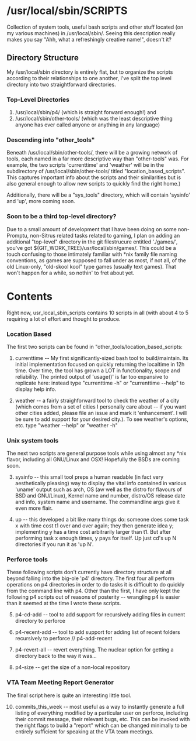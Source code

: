# /usr/local/sbin/SCRIPTS
Collection of system tools, useful bash scripts and other stuff located (on my various machines) in 
/usr/local/sbin/. Seeing this description really makes you say "Ahh, what a refreshingly creative name!", doesn't it?

## Directory Structure
My /usr/local/sbin directory is entirely flat, but to organize the scripts
according to their relationships to one another, I've split the top level directory into
two straightforward directories.

### Top-Level Directories
  1) /usr/local/sbin/p4/ (which is straight forward enough!)
     and
  2) /usr/local/sbin/other-tools/ (which was the least descriptive thing anyone
     has ever called anyone or anything in any language)

### Descending into "other_tools" 
Beneath /usr/local/sbin/other-tools/, there will be a growing network of tools, each named in
a far more descriptive way than "other-tools" was. For example, the two scripts 'currenttime' and 'weather' will be in
the subdirectory of /usr/local/sbin/other-tools/ titled "location_based_scripts". This captures important info about the 
scripts and their similarities but is also general enough to allow new scripts to quickly find the right home.)

Additionally, there will be a "sys_tools" directory, which will contain 'sysinfo' and 'up', more coming soon.

### Soon to be a third top-level directory?
Due to a small amount of development that I have been doing on some non-Promptu, non-Sitrus related tasks related to gaming,
I plan on adding an additional "top-level" directory in the git filestrucure entitled './games/', you've got 
${GIT_WORK_TREE}/usr/local/sbin/games/.
This could be a touch confusing to those intimately familiar with \*nix family file naming conventions, as games are supposed
to fall under  as most, if not all, of the old Linux-only, "old-skool kool" type games (usually text games). That won't 
happen for a while, so nothin' to fret about yet.

# Contents
Right now, usr_local_sbin_scripts contains 10 scripts in all (with about 4 to 5 requiring a lot of effort
and thought to produce.
### Location Based
The first two scripts can be found in "other_tools/location_based_scripts:
  
  1) currenttime -- My first significantly-sized bash tool to build/maintain. Its initial implementation focused on quickly returning the localtime in 12h time. Over time, the tool has grown a LOT in functionality, scope and reliability. The printed output of 'usage()' is far too expansive to replicate here: instead type "currenttime -h" or "currenttime --help" to display help info.
  
  2) weather -- a fairly straighforward tool to check the weather of a city (which comes from a set of cities I personally care about -- if you want other cities added, please file an issue and mark it 'enhancement'. I will be sure to add support for your desired city.). To see weather's options, etc. type "weather --help" or "weather -h"

### Unix system tools
The next two scripts are general purpose tools while using almost any \*nix flavor, including all GNU/Linux and OSX!
Hopefully the BSDs are coming soon.
  
  3) sysinfo -- this small tool preps a human readable (in fact very aesthetically pleasing) way to display the vital info contained in various 'uname' output such as arch, OS (aw well as the distro for flavours of BSD and GNU/Linux), Kernel name and number, distro/OS release date and info, system name and username. The commandline args give it even more flair.
  
  4) up -- this developed a bit like many things do: someone does some task x with time cost t1 over and over again; they then generate idea y; implementing y has a time cost arbitrarily larger than t1. But after performing task x enough times, y pays for itself. Up just cd's up N directories if you run it as 'up N'.

### Perforce tools
These following scripts don't currently have directory structure at all beyond falling into the big-ole 'p4' directory. The first four all perform operations on p4 directories in order to do tasks it is difficult to do quickly from the command line with p4. Other than the first, I have only kept the following p4 scripts out of reasons of posterity -- wrangling p4 is easier than it seemed at the time I wrote these scripts.

  5) p4-cd-add -- tool to add support for recursively adding files in current directory to perforce
  
  6) p4-recent-add -- tool to add support for adding list of recent folders recursively to perforce // p4-add-recent
  
  7) p4-revert-all -- revert everything. The nuclear option for getting a directory back to the way it was...
  
  9) p4-size -- get the size of a non-local repository

### VTA Team Meeting Report Generator
The final script here is quite an interesting little tool.
  
  10) commits_this_week -- most useful as a way to instantly generate a full listing of everything modified by a particular user on perforce, including their commit message, their relevant bugs, etc. This can be invoked with the right flags to build a "report" which can be changed minimally to be entirely sufficient for speaking at the VTA team meetings.
